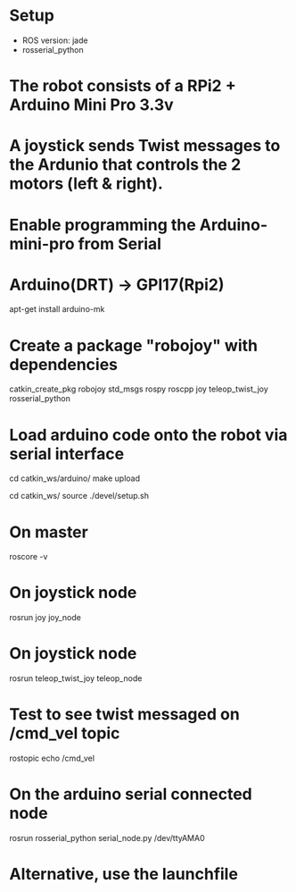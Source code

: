 # Setup
* ROS version: jade
* rosserial_python

# The robot consists of a RPi2 + Arduino Mini Pro 3.3v
# A joystick sends Twist messages to the Ardunio that controls the 2 motors (left & right).

# Enable programming the Arduino-mini-pro from Serial
# Arduino(DRT) -> GPI17(Rpi2)
apt-get install arduino-mk

# Create a package "robojoy" with dependencies
catkin_create_pkg robojoy std_msgs rospy roscpp joy teleop_twist_joy rosserial_python


# Load arduino code onto the robot via serial interface

cd catkin_ws/arduino/
make upload

cd catkin_ws/
source ./devel/setup.sh

# On master
roscore -v

# On joystick node
rosrun joy joy_node

# On joystick node
rosrun teleop_twist_joy teleop_node

# Test to see twist messaged on /cmd_vel topic
rostopic echo /cmd_vel

# On the arduino serial connected node
rosrun rosserial_python serial_node.py /dev/ttyAMA0

# Alternative, use the launchfile
